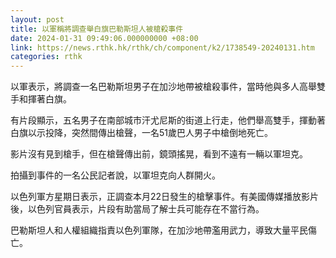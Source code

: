 ```yaml
---
layout: post
title: 以軍稱將調查舉白旗巴勒斯坦人被槍殺事件
date: 2024-01-31 09:49:06.000000000 +08:00
link: https://news.rthk.hk/rthk/ch/component/k2/1738549-20240131.htm
categories: rthk
---
```


以軍表示，將調查一名巴勒斯坦男子在加沙地帶被槍殺事件，當時他與多人高舉雙手和揮著白旗。

有片段顯示，五名男子在南部城市汗尤尼斯的街道上行走，他們舉高雙手，揮動著白旗以示投降，突然間傳出槍聲，一名51歲巴人男子中槍倒地死亡。

影片沒有見到槍手，但在槍聲傳出前，鏡頭搖晃，看到不遠有一輛以軍坦克。

拍攝到事件的一名公民記者說，以軍坦克向人群開火。

以色列軍方星期日表示，正調查本月22日發生的槍擊事件。有美國傳媒播放影片後，以色列官員表示，片段有助當局了解士兵可能存在不當行為。

巴勒斯坦人和人權組織指責以色列軍隊，在加沙地帶濫用武力，導致大量平民傷亡。
